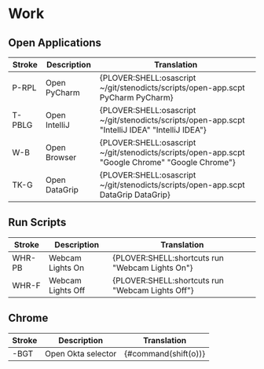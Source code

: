 # Work

## Open Applications

| Stroke | Description   | Translation                                                                                         |
|--------|---------------|-----------------------------------------------------------------------------------------------------|
| P-RPL  | Open PyCharm  | {PLOVER:SHELL:osascript ~/git/stenodicts/scripts/open-app.scpt PyCharm PyCharm}                     |
| T-PBLG | Open IntelliJ | {PLOVER:SHELL:osascript ~/git/stenodicts/scripts/open-app.scpt \"IntelliJ IDEA\" \"IntelliJ IDEA\"} |
| W-B    | Open Browser  | {PLOVER:SHELL:osascript ~/git/stenodicts/scripts/open-app.scpt \"Google Chrome\" \"Google Chrome\"} |
| TK-G   | Open DataGrip | {PLOVER:SHELL:osascript ~/git/stenodicts/scripts/open-app.scpt DataGrip DataGrip}                   |

## Run Scripts

| Stroke | Description       | Translation                                        |
|--------|-------------------|----------------------------------------------------|
| WHR-PB | Webcam Lights On  | {PLOVER:SHELL:shortcuts run \"Webcam Lights On\"}  |
| WHR-F  | Webcam Lights Off | {PLOVER:SHELL:shortcuts run \"Webcam Lights Off\"} |

## Chrome

| Stroke | Description        | Translation          |
|--------|--------------------|----------------------|
| -BGT   | Open Okta selector | {#command(shift(o))} |

